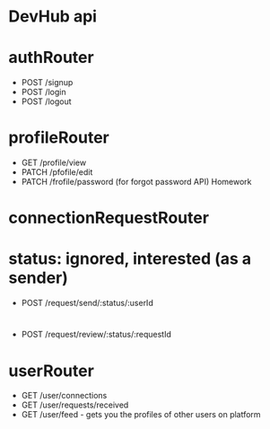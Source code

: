 # DevHub api

# authRouter

- POST /signup
- POST /login
- POST /logout

# profileRouter

- GET /profile/view
- PATCH /pfofile/edit
- PATCH /frofile/password (for forgot password API) Homework

# connectionRequestRouter

# status: ignored, interested (as a sender)

- POST /request/send/:status/:userId

#

- POST /request/review/:status/:requestId

# userRouter

- GET /user/connections
- GET /user/requests/received
- GET /user/feed - gets you the profiles of other users on platform
